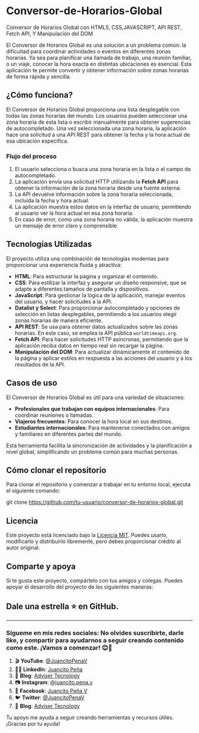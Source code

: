# Conversor-de-Horarios-Global
Conversor de Horarios Global con HTML5, CSS,JAVASCRIPT, API REST, Fetch API, Y Manipulación del DOM

El Conversor de Horarios Global es una solución a un problema común: la dificultad para coordinar actividades o eventos en diferentes zonas horarias. Ya sea para planificar una llamada de trabajo, una reunión familiar, o un viaje, conocer la hora exacta en distintas ubicaciones es esencial. Esta aplicación te permite convertir y obtener información sobre zonas horarias de forma rápida y sencilla.

## ¿Cómo funciona?
El Conversor de Horarios Global proporciona una lista desplegable con todas las zonas horarias del mundo. Los usuarios pueden seleccionar una zona horaria de esta lista o escribir manualmente para obtener sugerencias de autocompletado. Una vez seleccionada una zona horaria, la aplicación hace una solicitud a una API REST para obtener la fecha y la hora actual de esa ubicación específica.

### Flujo del proceso
1. El usuario selecciona o busca una zona horaria en la lista o el campo de autocompletado.
2. La aplicación envía una solicitud HTTP utilizando la **Fetch API** para obtener la información de la zona horaria desde una fuente externa.
3. La API devuelve información sobre la zona horaria seleccionada, incluida la fecha y hora actual.
4. La aplicación muestra estos datos en la interfaz de usuario, permitiendo al usuario ver la hora actual en esa zona horaria.
5. En caso de error, como una zona horaria no válida, la aplicación muestra un mensaje de error claro y comprensible.

## Tecnologías Utilizadas
El proyecto utiliza una combinación de tecnologías modernas para proporcionar una experiencia fluida y atractiva:

- **HTML**: Para estructurar la página y organizar el contenido.
- **CSS**: Para estilizar la interfaz y asegurar un diseño responsive, que se adapte a diferentes tamaños de pantalla y dispositivos.
- **JavaScript**: Para gestionar la lógica de la aplicación, manejar eventos del usuario, y hacer solicitudes a la API.
- **Datalist y Select**: Para proporcionar autocompletado y opciones de selección en listas desplegables, permitiendo a los usuarios elegir zonas horarias de manera eficiente.
- **API REST**: Se usa para obtener datos actualizados sobre las zonas horarias. En este caso, se emplea la API pública `worldtimeapi.org`.
- **Fetch API**: Para hacer solicitudes HTTP asíncronas, permitiendo que la aplicación reciba datos en tiempo real sin recargar la página.
- **Manipulación del DOM**: Para actualizar dinámicamente el contenido de la página y aplicar estilos en respuesta a las acciones del usuario y a los resultados de la API.

## Casos de uso
El Conversor de Horarios Global es útil para una variedad de situaciones:

- **Profesionales que trabajan con equipos internacionales**: Para coordinar reuniones o llamadas.
- **Viajeros frecuentes**: Para conocer la hora local en sus destinos.
- **Estudiantes internacionales**: Para mantenerse conectados con amigos y familiares en diferentes partes del mundo.

Esta herramienta facilita la sincronización de actividades y la planificación a nivel global, simplificando un problema común para muchas personas.

## Cómo clonar el repositorio
Para clonar el repositorio y comenzar a trabajar en tu entorno local, ejecuta el siguiente comando:

git clone https://github.com/tu-usuario/conversor-de-horarios-global.git

## Licencia
Este proyecto está licenciado bajo la [Licencia MIT](LICENSE). Puedes usarlo, modificarlo y distribuirlo libremente, pero debes proporcionar crédito al autor original.

## Comparte y apoya
Si te gusta este proyecto, compártelo con tus amigos y colegas. Puedes apoyar el desarrollo del proyecto de las siguientes maneras:

## Dale una estrella ⭐ en GitHub.
---
### Sígueme en mis redes sociales: No olvides suscribirte, darle like, y compartir  para ayudarnos a seguir creando contenido como este. ¡Vamos a comenzar! 😊📡

1. 🎬 **YouTube**: [@JuancitoPenaV](https://www.youtube.com/@JuancitoPenaV)
2. 👨‍💼 **LinkedIn**: [Juancito Peña](https://www.linkedin.com/in/juancitope%C3%B1a/)
3. 📰 **Blog**: [Adviser Tecnology](https://advisertecnology.com/)
4. 📷 **Instagram**: [@juancito.pena.v](https://www.instagram.com/juancito.pena.v/)
5. 📑 **Facebook**: [Juancito Peña V](https://www.facebook.com/juancito.p.v)
6. 🐦 **Twitter**: [@JuancitoPenaV](https://twitter.com/JuancitoPenaV)
7. 📰 **Blog**: [Adviser Tecnology](https://advisertecnology.com/)

Tu apoyo me ayuda a seguir creando herramientas y recursos útiles. ¡Gracias por tu ayuda!
